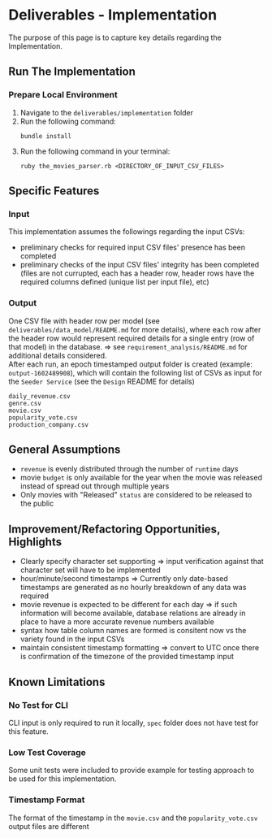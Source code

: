 # Deliverables - Implementation
The purpose of this page is to capture key details regarding the Implementation.

## Run The Implementation
### Prepare Local Environment
1. Navigate to the `deliverables/implementation` folder
2. Run the following command:
    ```
    bundle install
    ```
3. Run the following command in your terminal:
    ```
    ruby the_movies_parser.rb <DIRECTORY_OF_INPUT_CSV_FILES>
    ```

## Specific Features
### Input
This implementation assumes the followings regarding the input CSVs:
- preliminary checks for required input CSV files' presence has been completed
- preliminary checks of the input CSV files' integrity has been completed (files are not currupted, each has a header row, header rows have the required columns defined (unique list per input file), etc)
### Output
One CSV file with header row per model (see `deliverables/data_model/README.md` for more details), where each row after the header row would represent required details for a single entry (row of that model) in the database. => see `requirement_analysis/README.md` for additional details considered.  
After each run, an epoch timestamped output folder is created (example: `output-1602489908`), which will contain the following list of CSVs as input for the `Seeder Service` (see the `Design` README for details)
```
daily_revenue.csv
genre.csv
movie.csv
popularity_vote.csv
production_company.csv
```

## General Assumptions
- `revenue` is evenly distributed through the number of `runtime` days  
- movie `budget` is only available for the year when the movie was released instead of spread out through multiple years  
- Only movies with "Released" `status` are considered to be released to the public  

## Improvement/Refactoring Opportunities, Highlights
- Clearly specify character set supporting => input verification against that character set will have to be implemented
- hour/minute/second timestamps => Currently only date-based timestamps are generated as no hourly breakdown of any data was required  
- movie revenue is expected to be different for each day => if such information will become available, database relations are already in place to have a more accurate revenue numbers available  
- syntax how table column names are formed is consitent now vs the variety found in the input CSVs  
- maintain consistent timestamp formatting => convert to UTC once there is confirmation of the timezone of the provided timestamp input

## Known Limitations
### No Test for CLI
CLI input is only required to run it locally, `spec` folder does not have test for this feature.
### Low Test Coverage
Some unit tests were included to provide example for testing approach to be used for this implementation.
### Timestamp Format
The format of the timestamp in the `movie.csv` and the `popularity_vote.csv` output files are different